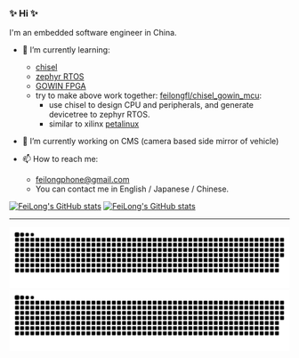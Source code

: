 ### ✨ Hi ✨

I'm an embedded software engineer in China.

- 🌱 I’m currently learning:
    - [chisel](https://www.chisel-lang.org/)
    - [zephyr RTOS](https://zephyrproject.org/)
    - [GOWIN FPGA](http://www.gowinsemi.com.cn/)
    - try to make above work together: [feilongfl/chisel_gowin_mcu](https://github.com/feilongfl/chisel_gowin_mcu):
        - use chisel to design CPU and peripherals, and generate devicetree to zephyr RTOS.
        - similar to xilinx [petalinux](https://www.xilinx.com/products/design-tools/embedded-software/petalinux-sdk.html)

- 🔭 I’m currently working on CMS (camera based side mirror of vehicle)

- 📫 How to reach me:
    - feilongphone@gmail.com
    - You can contact me in English / Japanese / Chinese.

[![FeiLong's GitHub stats](https://github-readme-stats.vercel.app/api?username=feilongfl)](https://github.com/feilongfl/)
[![FeiLong's GitHub stats](https://github-readme-stats.vercel.app/api/wakatime?username=feilong&api_domain=wakapi.dev&custom_title=Wakapi%20Week%20Stats&layout=compact)](https://github.com/feilongfl/)

----

![github contribution grid snake animation](https://raw.githubusercontent.com/feilongfl/feilongfl/output/github-contribution-grid-snake-dark.svg#gh-dark-mode-only)
![github contribution grid snake animation](https://raw.githubusercontent.com/feilongfl/feilongfl/output/github-contribution-grid-snake.svg#gh-light-mode-only)
